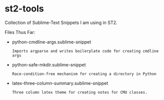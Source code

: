 st2-tools
=========

Collection of Sublime-Text Snippets I am using in ST2.


Files Thus Far:

<ul>
  <li>
	python-cmdline-args.sublime-snippet
    
    Imports argparse and writes boilerplate code for creating cmdline args
  </li>

  <li>
	python-safe-mkdir.sublime-snippet

    Race-condition-free mechanism for creating a directory in Python
  </li>

  <li>
	latex-three-column-summary.sublime-snippet

    Three column latex theme for creating notes for CMU classes.
  </li>
</ul>

